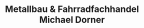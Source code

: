 ---
title: "Metallbau & Fahrradfachhandel Michael Dorner"
url: /kippenheim/metallbau-und-fahrradfachhandel-michael-dorner/
shop: Fahrrad
---